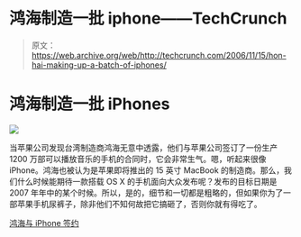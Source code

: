# 鸿海制造一批 iphone——TechCrunch

> 原文：<https://web.archive.org/web/http://techcrunch.com/2006/11/15/hon-hai-making-up-a-batch-of-iphones/>

# 鸿海制造一批 iPhones

![](img/de9e5de3a34663fd0547cad08f2b4cd7.png)

当苹果公司发现台湾制造商鸿海无意中透露，他们与苹果公司签订了一份生产 1200 万部可以播放音乐的手机的合同时，它会非常生气。嗯，听起来很像 iPhone。鸿海也被认为是苹果即将推出的 15 英寸 MacBook 的制造商。那么，我们什么时候能期待一款搭载 OS X 的手机面向大众发布呢？发布的目标日期是 2007 年年中的某个时候。所以，是的，细节和一切都是粗略的，但如果你为了一部苹果手机尿裤子，除非他们不知何故把它搞砸了，否则你就有得吃了。

[鸿海与 iPhone 签约](https://web.archive.org/web/20201125133633/http://www.engadget.com/2006/11/15/hon-hai-cops-to-iphone-contract/)